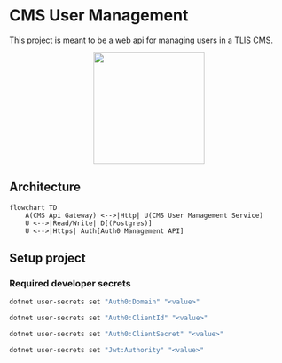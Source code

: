 # CMS User Management

This project is meant to be a web api for managing users in a TLIS CMS.

<p align="center">
  <img height=200 src="https://github.com/tlis-radio/cms-user-managemet/assets/27611887/c06e5c54-ec60-4fea-8023-34a18d631b23"></img>
</p>

## Architecture

```mermaid
flowchart TD
    A(CMS Api Gateway) <-->|Http| U(CMS User Management Service)
    U <-->|Read/Write| D[(Postgres)]
    U <-->|Https| Auth[Auth0 Management API]
```

## Setup project

### Required developer secrets

```bash
dotnet user-secrets set "Auth0:Domain" "<value>"
```

```bash
dotnet user-secrets set "Auth0:ClientId" "<value>"
```

```bash
dotnet user-secrets set "Auth0:ClientSecret" "<value>"
```

```bash
dotnet user-secrets set "Jwt:Authority" "<value>"
```
